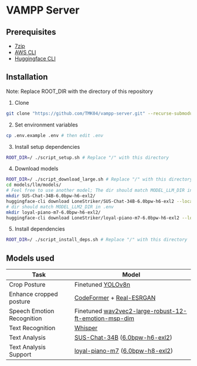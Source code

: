 # VAMPP Server

## Prerequisites

- [7zip](https://www.7-zip.org)
- [AWS CLI](https://aws.amazon.com/cli)
- [Huggingface CLI](https://huggingface.co/docs/huggingface_hub/guides/cli)

## Installation

Note: Replace ROOT_DIR with the directory of this repository

1. Clone

```sh
git clone "https://github.com/TMK04/vampp-server.git" --recurse-submodules -j8
```

2. Set environment variables

```sh
cp .env.example .env # then edit .env
```

3. Install setup dependencies

```sh
ROOT_DIR=/ ./script_setup.sh # Replace "/" with this directory
```

4. Download models

```sh
ROOT_DIR=/ ./script_download_large.sh # Replace "/" with this directory
cd models/llm/models/
# Feel free to use another model; The dir should match MODEL_LLM_DIR in .env
mkdir SUS-Chat-34B-6.0bpw-h6-exl2/
huggingface-cli download LoneStriker/SUS-Chat-34B-6.0bpw-h6-exl2 --local-dir SUS-Chat-34B-6.0bpw-h6-exl2 --local-dir-use-symlinks False
# dir should match MODEL_LLM2_DIR in .env
mkdir loyal-piano-m7-6.0bpw-h6-exl2/
huggingface-cli download LoneStriker/loyal-piano-m7-6.0bpw-h6-exl2 --local-dir loyal-piano-m7-6.0bpw-h6-exl2 --local-dir-use-symlinks False
```

5. Install dependencies

```sh
ROOT_DIR=/ ./script_install_deps.sh # Replace "/" with this directory
```

## Models used

| Task                       | Model                                                                                                                                                    |
|----------------------------|----------------------------------------------------------------------------------------------------------------------------------------------------------|
| Crop Posture               | Finetuned [YOLOv8n](https://github.com/ultralytics/ultralytics)                                                                                          |
| Enhance cropped posture    | [CodeFormer](https://github.com/sczhou/CodeFormer) + [Real-ESRGAN](https://github.com/xinntao/Real-ESRGAN)                                               |
| Speech Emotion Recognition | Finetuned [wav2vec2-large-robust-12-ft-emotion-msp-dim](https://huggingface.co/audeering/wav2vec2-large-robust-12-ft-emotion-msp-dim)                    |
| Text Recognition           | [Whisper](https://github.com/openai/whisper)                                                                                                             |
| Text Analysis              | [SUS-Chat-34B](https://huggingface.co/SUSTech/SUS-Chat-34B) ([6.0bpw-h6-exl2](https://huggingface.co/LoneStriker/SUS-Chat-34B-6.0bpw-h6-exl2))           |
| Text Analysis Support      | [loyal-piano-m7](https://huggingface.co/chargoddard/loyal-piano-m7) ([6.0bpw-h8-exl2](https://huggingface.co/LoneStriker/loyal-piano-m7-6.0bpw-h6-exl2)) |
